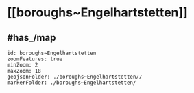 # [[boroughs~Engelhartstetten]] 


## #has_/map  



```leaflet
id: boroughs~Engelhartstetten
zoomFeatures: true 
minZoom: 2 
maxZoom: 18
geojsonFolder: ./boroughs~Engelhartstetten//
markerFolder: ./boroughs~Engelhartstetten/
```

